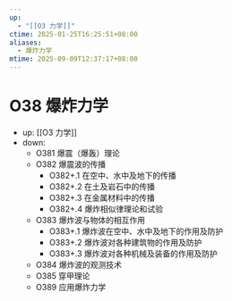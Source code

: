 ```yaml
---
up:
  - "[[O3 力学]]"
ctime: 2025-01-25T16:25:51+08:00
aliases:
  - 爆炸力学
mtime: 2025-09-09T12:37:17+08:00
---
```


# O38 爆炸力学

- up: [[O3 力学]]
- down:	
	- O381 爆震（爆轰）理论
	- O382 爆震波的传播
		- O382+.1 在空中、水中及地下的传播
		- O382+.2 在土及岩石中的传播
		- O382+.3 在金属材料中的传播
		- O382+.4 爆炸相似律理论和试验
	- O383 爆炸波与物体的相互作用
		- O383+.1 爆炸波在空中、水中及地下的作用及防护
		- O383+.2 爆炸波对各种建筑物的作用及防护
		- O383+.3 爆炸波对各种机械及装备的作用及防护
	- O384 爆炸波的观测技术
	- O385 穿甲理论
	- O389 应用爆炸力学
	

